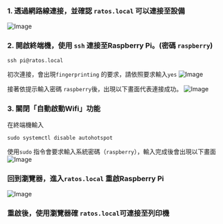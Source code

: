 ### 1. 透過網路線連接，並確認 `ratos.local` 可以連接至設備
![Image](https://github.com/user-attachments/assets/7b9b86aa-431a-478c-8b85-266e0729c553)

### 2. 開啟終端機，使用 `ssh` 連接至Raspberry Pi。(密碼 `raspberry`)
```
ssh pi@ratos.local
```
初次連接，會出現`fingerprinting` 的要求，請依照要求輸入`yes`
![Image](https://github.com/user-attachments/assets/91fdfabe-5e63-43f9-b479-999e46f6a2ff)

接著依提示輸入密碼 `raspberry`後，出現以下畫面代表連接成功。
![Image](https://github.com/user-attachments/assets/572ca365-4821-43e8-9f87-e77213ae38e2)

### 3. 關閉「自動啟動Wifi」功能
在終端機輸入
```
sudo systemctl disable autohotspot
```
使用`sudo` 指令會要求輸入系統密碼（`raspberry`），輸入完成後會出現以下畫面
![Image](https://github.com/user-attachments/assets/efb85045-0889-475e-abe9-1bb914fb2f0d)

### 回到瀏覽器，進入`ratos.local` 重啟Raspberry Pi
![Image](https://github.com/user-attachments/assets/7a2b42b7-f5ac-427e-9cf8-75fd5b81fdb3)


### 重啟後，使用瀏覽器確 `ratos.local`可連接至列印機
